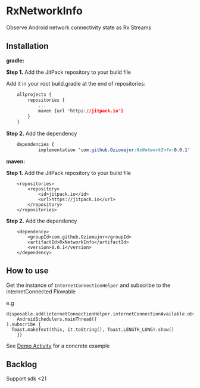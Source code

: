 
# RxNetworkInfo
Observe Android network connectivity state as Rx Streams

## Installation 

**gradle:**

**Step 1.**  Add the JitPack repository to your build file


Add it in your root build.gradle at the end of repositories:

```css
	allprojects {
		repositories {
			...
			maven {url 'https://jitpack.io'}
		}
	}
```

**Step 2.**  Add the dependency

```css
	dependencies {
	        implementation 'com.github.Oziomajnr:RxNetworkInfo:0.0.1'
```
      
**maven:**   

**Step 1.**  Add the JitPack repository to your build file


```markup
	<repositories>
		<repository>
		    <id>jitpack.io</id>
		    <url>https://jitpack.io</url>
		</repository>
	</repositories>
```

**Step 2.**  Add the dependency

```markup
	<dependency>
	    <groupId>com.github.Oziomajnr</groupId>
	    <artifactId>RxNetworkInfo</artifactId>
	    <version>0.0.1</version>
	</dependency>

```

## How to use

Get the instance of `InternetConnectionHelper`  and subscribe to the internetConnected Flowable

e.g 

    disposable.add(internetConnectionHelper.internetConnectionAvailable.observeOn(  
        AndroidSchedulers.mainThread()  
    ).subscribe {  
      Toast.makeText(this, it.toString(), Toast.LENGTH_LONG).show()  
        })
See [Demo Activity](https://github.com/Oziomajnr/RxNetworkInfo/blob/master/app/src/main/java/ogbe/ozioma/com/rxnetworkinfo/MainActivity.kt) for a concrete example 



 ## Backlog
Support sdk <21

 